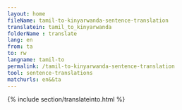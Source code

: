 ```yaml
---
layout: home
fileName: tamil-to-kinyarwanda-sentence-translation
translatein: tamil_to_kinyarwanda
folderName : translate
lang: en
from: ta
to: rw
langname: tamil-to
permalink: /tamil-to-kinyarwanda-sentence-translation
tool: sentence-translations
matchurls: en&&ta
---
```

{% include section/translateinto.html %}
